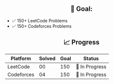 <h2 style="text-align: center;">🎯 Goal:</h2>
<ul>
  <li>✅ 150+ LeetCode Problems</li>
  <li>✅ 150+ Codeforces Problems</li>
</ul>

<h2 style="text-align: center;">📈 Progress</h2>
<table>
  <thead>
    <tr>
      <th>Platform</th>
      <th>Solved</th>
      <th>Goal</th>
      <th>Status</th>
    </tr>
  </thead>
  <tbody>
    <tr>
      <td>LeetCode</td>
      <td>00</td>
      <td>150</td>
      <td>🔄 In Progress</td>
    </tr>
    <tr>
      <td>Codeforces</td>
      <td>04</td>
      <td>150</td>
      <td>🔄 In Progress</td>
    </tr>
  </tbody>
</table>
